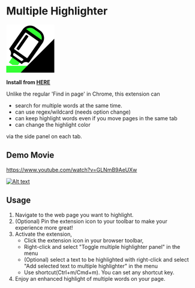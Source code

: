 # Multiple Highlighter

![Alt text](/icons/icon128.png)

**Install from [HERE](https://chrome.google.com/webstore/detail/ckoilofdkmbgpmkbmbodmpnbapbcckhj)**

Unlike the regular 'Find in page' in Chrome,
this extension can

- search for multiple words at the same time.
- can use regex/wildcard (needs option change)
- can keep highlight words even if you move pages in the same tab
- can change the highlight color

via the side panel on each tab.

## Demo Movie

https://www.youtube.com/watch?v=GLNmB9AeUXw

[![Alt text](https://img.youtube.com/vi/GLNmB9AeUXw/0.jpg)](https://www.youtube.com/watch?v=GLNmB9AeUXw)

## Usage

1. Navigate to the web page you want to highlight.
2. (Optional) Pin the extension icon to your toolbar to make your experience more great!
3. Activate the extension,
   - Click the extension icon in your browser toolbar,
   - Right-click and select "Toggle multiple highlighter panel" in the menu
   - (Optional) select a text to be highlighted with right-click and select "Add selected text to multiple highlighter" in the menu
   - Use shortcut(Ctrl+m/Cmd+m). You can set any shortcut key.
4. Enjoy an enhanced highlight of multiple words on your page.
